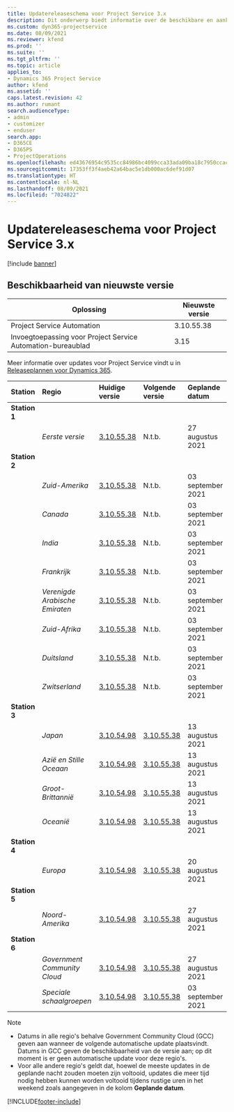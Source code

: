```yaml
---
title: Updatereleaseschema voor Project Service 3.x
description: Dit onderwerp biedt informatie over de beschikbare en aankomende releases van Dynamics 365 Project Service Automation.
ms.custom: dyn365-projectservice
ms.date: 08/09/2021
ms.reviewer: kfend
ms.prod: ''
ms.suite: ''
ms.tgt_pltfrm: ''
ms.topic: article
applies_to:
- Dynamics 365 Project Service
author: kfend
ms.assetid: ''
caps.latest.revision: 42
ms.author: rumant
search.audienceType:
- admin
- customizer
- enduser
search.app:
- D365CE
- D365PS
- ProjectOperations
ms.openlocfilehash: ed43676954c9535cc84986bc4099cca33ada09ba18c7950ccacb0dec575d0636
ms.sourcegitcommit: 17353ff3f4aeb42a64bac5e1db000ac6def91d07
ms.translationtype: HT
ms.contentlocale: nl-NL
ms.lasthandoff: 08/09/2021
ms.locfileid: "7024822"
---
```

# <a name="update-release-schedule-for-project-service-3x"></a>Updatereleaseschema voor Project Service 3.x

[!include [banner](../includes/psa-now-project-operations.md)]

## <a name="latest-version-availability"></a>Beschikbaarheid van nieuwste versie

| Oplossing  | Nieuwste versie |
|-------|----|
| Project Service Automation    | 3.10.55.38 |
| Invoegtoepassing voor Project Service Automation-bureaublad                | 3.15          |

Meer informatie over updates voor Project Service vindt u in [Releaseplannen voor Dynamics 365](/dynamics365/release-plans/). 

| Station  | Regio | Huidige versie | Volgende versie |  Geplande datum
| :---   | :---   | :---   | :---   |:---   |         
|<strong>Station 1</strong> | |  |  | |
| | <i>Eerste versie</i> | [3.10.55.38](whats-new-ur-34.md) | N.t.b. | 27 augustus 2021
|<strong>Station 2</strong> | |  |  | |
| | <i>Zuid-Amerika</i> | [3.10.55.38](whats-new-ur-34.md) | N.t.b. | 03 september 2021
| | <i>Canada</i> | [3.10.55.38](whats-new-ur-34.md) | N.t.b. | 03 september 2021
| | <i>India</i> | [3.10.55.38](whats-new-ur-34.md) | N.t.b. | 03 september 2021
| | <i>Frankrijk</i> | [3.10.55.38](whats-new-ur-34.md) | N.t.b. | 03 september 2021
| | <i>Verenigde Arabische Emiraten</i> | [3.10.55.38](whats-new-ur-34.md) | N.t.b. | 03 september 2021
| | <i>Zuid-Afrika</i> | [3.10.55.38](whats-new-ur-34.md) | N.t.b. | 03 september 2021
| | <i>Duitsland</i> | [3.10.55.38](whats-new-ur-34.md) | N.t.b. | 03 september 2021
| | <i>Zwitserland</i> | [3.10.55.38](whats-new-ur-34.md) | N.t.b. | 03 september 2021
|<strong>Station 3</strong> | |  |  | |
| | <i>Japan</i> | [3.10.54.98](whats-new-ur-33.md) | [3.10.55.38](whats-new-ur-34.md) | 13 augustus 2021
| | <i>Azië en Stille Oceaan</i> | [3.10.54.98](whats-new-ur-33.md) | [3.10.55.38](whats-new-ur-34.md) | 13 augustus 2021
| | <i>Groot-Brittannië</i> | [3.10.54.98](whats-new-ur-33.md) | [3.10.55.38](whats-new-ur-34.md) | 13 augustus 2021
| | <i>Oceanië</i> | [3.10.54.98](whats-new-ur-33.md) | [3.10.55.38](whats-new-ur-34.md) | 13 augustus 2021
|<strong>Station 4</strong> | |  |  | |
| | <i>Europa</i> | [3.10.54.98](whats-new-ur-33.md) | [3.10.55.38](whats-new-ur-34.md) | 20 augustus 2021
|<strong>Station 5</strong> | |  |  | |
| | <i>Noord-Amerika</i> | [3.10.54.98](whats-new-ur-33.md) | [3.10.55.38](whats-new-ur-34.md) | 27 augustus 2021
|<strong>Station 6</strong> | |  |  | |
| | <i>Government Community Cloud</i> | [3.10.54.98](whats-new-ur-33.md) | [3.10.55.38](whats-new-ur-34.md) | 27 augustus 2021
| | <i>Speciale schaalgroepen</i> | [3.10.54.98](whats-new-ur-33.md) | [3.10.55.38](whats-new-ur-34.md) | 03 september 2021

>[!Note]
> - Datums in alle regio's behalve Government Community Cloud (GCC) geven aan wanneer de volgende automatische update plaatsvindt. Datums in GCC geven de beschikbaarheid van de versie aan; op dit moment is er geen automatische update voor deze regio's.
> - Voor alle andere regio's geldt dat, hoewel de meeste updates in de geplande nacht zouden moeten zijn voltooid, updates die meer tijd nodig hebben kunnen worden voltooid tijdens rustige uren in het weekend zoals aangegeven in de kolom **Geplande datum**.


[!INCLUDE[footer-include](../includes/footer-banner.md)]
